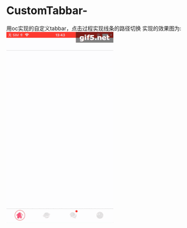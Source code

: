 # CustomTabbar-
用oc实现的自定义tabbar，点击过程实现线条的路径切换  实现的效果图为:
![image](https://github.com/xc19930909yu/CustomTabbar/blob/master/效果图.gif)
